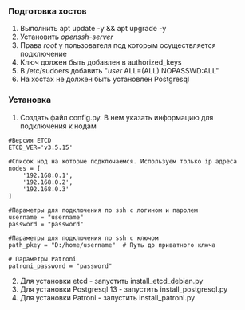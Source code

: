 ### Подготовка хостов ###  
1. Выполнить apt update -y && apt upgrade -y
2. Установить *openssh-server*  
3. Права *root* у пользователя под которым осуществляется подключение  
4. Ключ должен быть добавлен в authorized_keys
5. В /etc/sudoers добавить "*user* ALL=(ALL) NOPASSWD:ALL"
6. На хостах не должен быть установлен Postgresql

### Установка ###
1. Создать файл config.py. В нем указать информацию для подключения к нодам  
```
#Версия ETCD  
ETCD_VER='v3.5.15'

#Список нод на которые подключаемся. Используем только ip адреса  
nodes = [
    '192.168.0.1',
    '192.168.0.2',
    '192.168.0.3'
]

#Параметры для подключения по ssh с логином и паролем  
username = "username"  
password = "password"

#Параметры для подключения по ssh с ключом  
path_pkey = "D:/home/username"  # Путь до приватного ключа

# Параметры Patroni
patroni_password = "password"
```
2. Для установки etcd - запустить install_etcd_debian.py
3. Для установки Postgresql 13 - запустить install_postgresql.py
4. Для установки Patroni - запустить install_patroni.py